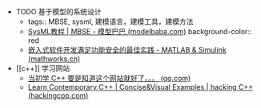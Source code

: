 - TODO 基于模型的系统设计
	- tags:: MBSE, sysml, 建模语言，建模工具，建模方法
	- [SysML教程 | MBSE - 模型巴巴 (modelbaba.com)](https://modelbaba.com/topic/660.html)
	  background-color:: red
	- [嵌入式软件开发满足功能安全的最佳实践 - MATLAB & Simulink (mathworks.cn)](https://ww2.mathworks.cn/videos/best-practices-to-meet-functional-safety-1652430185777.html)
- [[c++]] 学习网站
	- [当初学 C++ 要是知道这个网站就好了。。。 (qq.com)](https://mp.weixin.qq.com/s?__biz=MzIyNjc0ODA3Mw==&mid=2247484877&idx=1&sn=31d0cdf4f78e3f7362757e3a908d4a30&chksm=e86af60bdf1d7f1da7fc4c30a2fdb36bf8b71db9728c9d343493bd1a925a6b67c7a256be5526&mpshare=1&scene=1&srcid=0611PEMPdQvyE4ln1ZX5lN8c&sharer_shareinfo=9439b334809a9bc4108b985b9a10944b&sharer_shareinfo_first=9439b334809a9bc4108b985b9a10944b#rd)
	- [Learn Contemporary C++ | Concise&Visual Examples | hacking C++ (hackingcpp.com)](https://hackingcpp.com/)